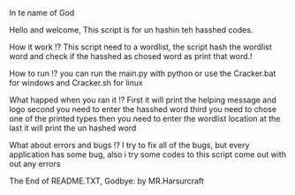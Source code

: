 In te name of God

Hello and welcome,
This script is for un hashin teh hasshed codes.

How it work !?
This script need to a wordlist, the script hash the wordlist word and check if the hasshed as chosed word as print that word.!

How to run !?
you can run the main.py with python or use the Cracker.bat for windows and Cracker.sh for linux

What happed when you ran it !?
First it will print the helping message and logo second you need to enter the hasshed word third you need to chose one of the printed types then you need to enter the wordlist location at the last it will print the un hashed word

What about errors and bugs !?
I try to fix all of the bugs, but every application has some bug, also i try some codes to this script come out with out any errors


The End of README.TXT, Godbye:
by MR.Harsurcraft

